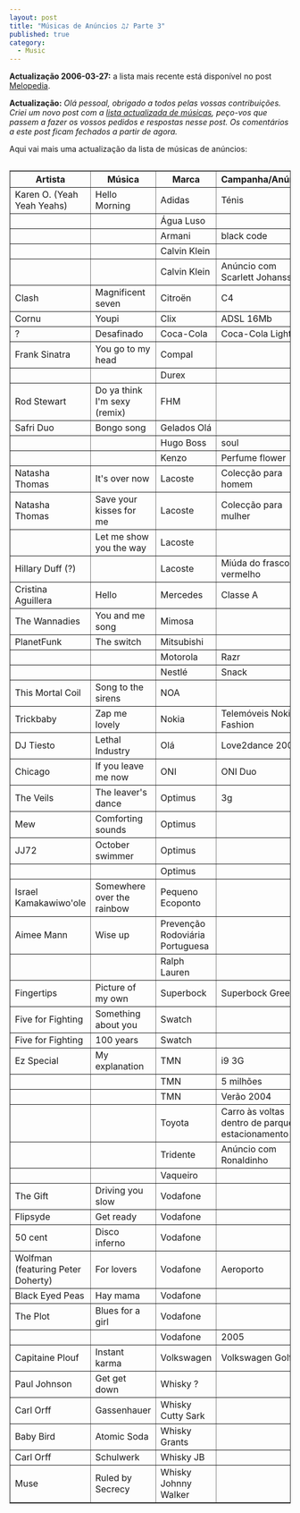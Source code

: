 ```yaml
---
layout: post
title: "Músicas de Anúncios ♫♪ Parte 3"
published: true
category:
  - Music
---
```

<p><strong>Actualização 2006-03-27:</strong> a lista mais recente está disponível no post <a href="http://olifante.blogs.com/covil/2006/03/melopdia.html">Melopedia</a>.</p>

<p><strong>Actualização:</strong> <em>Olá pessoal, obrigado a todos pelas vossas contribuições. Criei um novo post com a <a href="http://olifante.blogs.com/covil/2005/07/msicas_de_annci.html">lista actualizada de músicas</a>, peço-vos que passem a fazer os vossos pedidos e respostas nesse post. Os comentários a este post ficam fechados a partir de agora.</em></p>

<p>Aqui vai mais uma actualização da lista de músicas de anúncios:</p>

<table border="1" align="right" valign="top">
<tbody><tr>
<th>Artista</th>
<th>Música</th>
<th>Marca</th>
<th>Campanha/Anúncio</th>
</tr>

<tr>
<td>Karen O. (Yeah Yeah Yeahs)</td>
<td>Hello Morning</td>
<td>Adidas</td>
<td>Ténis</td>
</tr>

<tr>
<td></td>
<td></td>
<td>Água Luso</td>
<td></td>
</tr>

<tr>
<td></td>
<td></td>
<td>Armani</td>
<td>black code</td>
</tr>

<tr>
<td></td>
<td></td>
<td>Calvin Klein</td>
<td></td>
</tr>

<tr>
<td></td>
<td></td>
<td>Calvin Klein</td>
<td>Anúncio com Scarlett Johansson</td>
</tr>

<tr>
<td>Clash</td>
<td>Magnificent seven</td>
<td>Citroën</td>
<td>C4</td>
</tr>

<tr>
<td>Cornu</td>
<td>Youpi</td>
<td>Clix</td>
<td>ADSL 16Mb</td>
</tr>

<tr>
<td>?</td>
<td>Desafinado</td>
<td>Coca-Cola</td>
<td>Coca-Cola Light</td>
</tr>

<tr>
<td>Frank Sinatra</td>
<td>You go to my head</td>
<td>Compal</td>
<td></td>
</tr>

<tr>
<td></td>
<td></td>
<td>Durex</td>
<td></td>
</tr>

<tr>
<td>Rod Stewart</td>
<td>Do ya think I'm sexy (remix)</td>
<td>FHM</td>
<td></td>
</tr>

<tr>
<td>Safri Duo</td>
<td>Bongo song</td>
<td>Gelados Olá</td>
<td></td>
</tr>

<tr>
<td></td>
<td></td>
<td>Hugo Boss</td>
<td>soul</td>
</tr>

<tr>
<td></td>
<td></td>
<td>Kenzo</td>
<td>Perfume flower</td>
</tr>

<tr>
<td>Natasha Thomas</td>
<td>It's over now</td>
<td>Lacoste</td>
<td>Colecção para homem</td>
</tr>

<tr>
<td>Natasha Thomas</td>
<td>Save your kisses for me</td>
<td>Lacoste</td>
<td>Colecção para mulher</td>
</tr>

<tr>
<td></td>
<td>Let me show you the way</td>
<td>Lacoste</td>
<td></td>
</tr>

<tr>
<td>Hillary Duff (?)</td>
<td></td>
<td>Lacoste</td>
<td>Miúda do frasco vermelho</td>
</tr>

<tr>
<td>Cristina Aguillera</td>
<td>Hello</td>
<td>Mercedes</td>
<td>Classe A</td>
</tr>

<tr>
<td>The Wannadies</td>
<td>You and me song</td>
<td>Mimosa</td>
<td></td>
</tr>

<tr>
<td>PlanetFunk</td>
<td>The switch</td>
<td>Mitsubishi</td>
<td></td>
</tr>

<tr>
<td></td>
<td></td>
<td>Motorola</td>
<td>Razr</td>
</tr>

<tr>
<td></td>
<td></td>
<td>Nestlé</td>
<td>Snack</td>
</tr>

<tr>
<td>This Mortal Coil</td>
<td>Song to the sirens</td>
<td>NOA</td>
<td></td>
</tr>

<tr>
<td>Trickbaby</td>
<td>Zap me lovely</td>
<td>Nokia</td>
<td>Telemóveis Nokia Fashion</td>
</tr>

<tr>
<td>DJ Tiesto</td>
<td>Lethal Industry</td>
<td>Olá</td>
<td>Love2dance 2005</td>
</tr>

<tr>
<td>Chicago</td>
<td>If you leave me now</td>
<td>ONI</td>
<td>ONI Duo</td>
</tr>

<tr>
<td>The Veils</td>
<td>The leaver's dance</td>
<td>Optimus</td>
<td>3g</td>
</tr>

<tr>
<td>Mew</td>
<td>Comforting sounds</td>
<td>Optimus</td>
<td></td>
</tr>

<tr>
<td>JJ72</td>
<td>October swimmer</td>
<td>Optimus</td>
<td></td>
</tr>

<tr>
<td></td>
<td></td>
<td>Optimus</td>
<td></td>
</tr>

<tr>
<td>Israel Kamakawiwo'ole</td>
<td>Somewhere over the rainbow</td>
<td>Pequeno Ecoponto</td>
<td></td>
</tr>

<tr>
<td>Aimee Mann</td>
<td>Wise up</td>
<td>Prevenção Rodoviária Portuguesa</td>
<td></td>
</tr>

<tr>
<td></td>
<td></td>
<td>Ralph Lauren</td>
<td></td>
</tr>

<tr>
<td>Fingertips</td>
<td>Picture of my own</td>
<td>Superbock</td>
<td>Superbock Green</td>
</tr>

<tr>
<td>Five for Fighting</td>
<td>Something about you</td>
<td>Swatch</td>
<td></td>
</tr>

<tr>
<td>Five for Fighting</td>
<td>100 years</td>
<td>Swatch</td>
<td></td>
</tr>

<tr>
<td>Ez Special</td>
<td>My explanation</td>
<td>TMN</td>
<td>i9 3G</td>
</tr>

<tr>
<td></td>
<td></td>
<td>TMN</td>
<td>5 milhões</td>
</tr>

<tr>
<td></td>
<td></td>
<td>TMN</td>
<td>Verão 2004</td>
</tr>

<tr>
<td></td>
<td></td>
<td>Toyota</td>
<td>Carro às voltas dentro de parque de estacionamento</td>
</tr>

<tr>
<td></td>
<td></td>
<td>Tridente</td>
<td>Anúncio com Ronaldinho</td>
</tr>

<tr>
<td></td>
<td></td>
<td>Vaqueiro</td>
<td></td>
</tr>

<tr>
<td>The Gift</td>
<td>Driving you slow</td>
<td>Vodafone</td>
<td></td>
</tr>

<tr>
<td>Flipsyde</td>
<td>Get ready</td>
<td>Vodafone</td>
<td></td>
</tr>

<tr>
<td>50 cent</td>
<td>Disco inferno</td>
<td>Vodafone</td>
<td></td>
</tr>

<tr>
<td>Wolfman (featuring Peter Doherty)</td>
<td>For lovers</td>
<td>Vodafone</td>
<td>Aeroporto</td>
</tr>

<tr>
<td>Black Eyed Peas</td>
<td>Hay mama</td>
<td>Vodafone</td>
<td></td>
</tr>

<tr>
<td>The Plot</td>
<td>Blues for a girl</td>
<td>Vodafone</td>
<td></td>
</tr>

<tr>
<td></td>
<td></td>
<td>Vodafone</td>
<td>2005</td>
</tr>

<tr>
<td>Capitaine Plouf</td>
<td>Instant karma</td>
<td>Volkswagen</td>
<td>Volkswagen Golf</td>
</tr>

<tr>
<td>Paul Johnson</td>
<td>Get get down</td>
<td>Whisky ?</td>
<td></td>
</tr>

<tr>
<td>Carl Orff</td>
<td>Gassenhauer</td>
<td>Whisky Cutty Sark</td>
<td></td>
</tr>

<tr>
<td>Baby Bird</td>
<td>Atomic Soda</td>
<td>Whisky Grants</td>
<td></td>
</tr>

<tr>
<td>Carl Orff</td>
<td>Schulwerk</td>
<td>Whisky JB</td>
<td></td>
</tr>

<tr>
<td>Muse</td>
<td>Ruled by Secrecy</td>
<td>Whisky Johnny Walker</td>
<td></td>
</tr>
</tbody></table>

